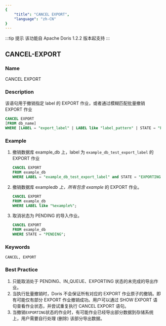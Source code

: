 ```yaml
---
{
    "title": "CANCEL EXPORT",
    "language": "zh-CN"
}
---
```


<!--
Licensed to the Apache Software Foundation (ASF) under one
or more contributor license agreements.  See the NOTICE file
distributed with this work for additional information
regarding copyright ownership.  The ASF licenses this file
to you under the Apache License, Version 2.0 (the
"License"); you may not use this file except in compliance
with the License.  You may obtain a copy of the License at

  http://www.apache.org/licenses/LICENSE-2.0

Unless required by applicable law or agreed to in writing,
software distributed under the License is distributed on an
"AS IS" BASIS, WITHOUT WARRANTIES OR CONDITIONS OF ANY
KIND, either express or implied.  See the License for the
specific language governing permissions and limitations
under the License.
-->

:::tip 提示
该功能自 Apache Doris  1.2.2 版本起支持
:::

## CANCEL-EXPORT

### Name



CANCEL EXPORT

### Description

该语句用于撤销指定 label 的 EXPORT 作业，或者通过模糊匹配批量撤销 EXPORT 作业

```sql
CANCEL EXPORT
[FROM db_name]
WHERE [LABEL = "export_label" | LABEL like "label_pattern" | STATE = "PENDING/IN_QUEUE/EXPORTING"]
```

### Example

1. 撤销数据库 example_db 上，label 为 `example_db_test_export_label` 的 EXPORT 作业

   ```sql
   CANCEL EXPORT
   FROM example_db
   WHERE LABEL = "example_db_test_export_label" and STATE = "EXPORTING";
   ```

2. 撤销数据库 example*db 上，所有包含 example* 的 EXPORT 作业。

   ```sql
   CANCEL EXPORT
   FROM example_db
   WHERE LABEL like "%example%";
   ```

3. 取消状态为 PENDING 的导入作业。

   ```sql
   CANCEL EXPORT
   FROM example_db
   WHERE STATE = "PENDING";
   ```

### Keywords

    CANCEL, EXPORT

### Best Practice

1. 只能取消处于 PENDING、IN_QUEUE、EXPORTING 状态的未完成的导出作业。
2. 当执行批量撤销时，Doris 不会保证所有对应的 EXPORT 作业原子的撤销。即有可能仅有部分 EXPORT 作业撤销成功。用户可以通过 SHOW EXPORT 语句查看作业状态，并尝试重复执行 CANCEL EXPORT 语句。
3. 当撤销`EXPORTING`状态的作业时，有可能作业已经导出部分数据到存储系统上，用户需要自行处理 (删除) 该部分导出数据。
